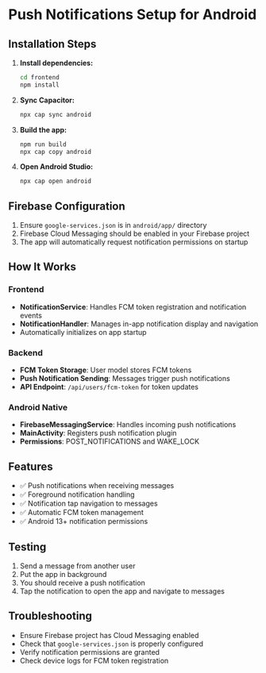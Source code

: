 # Push Notifications Setup for Android

## Installation Steps

1. **Install dependencies:**
   ```bash
   cd frontend
   npm install
   ```

2. **Sync Capacitor:**
   ```bash
   npx cap sync android
   ```

3. **Build the app:**
   ```bash
   npm run build
   npx cap copy android
   ```

4. **Open Android Studio:**
   ```bash
   npx cap open android
   ```

## Firebase Configuration

1. Ensure `google-services.json` is in `android/app/` directory
2. Firebase Cloud Messaging should be enabled in your Firebase project
3. The app will automatically request notification permissions on startup

## How It Works

### Frontend
- **NotificationService**: Handles FCM token registration and notification events
- **NotificationHandler**: Manages in-app notification display and navigation
- Automatically initializes on app startup

### Backend
- **FCM Token Storage**: User model stores FCM tokens
- **Push Notification Sending**: Messages trigger push notifications
- **API Endpoint**: `/api/users/fcm-token` for token updates

### Android Native
- **FirebaseMessagingService**: Handles incoming push notifications
- **MainActivity**: Registers push notification plugin
- **Permissions**: POST_NOTIFICATIONS and WAKE_LOCK

## Features

- ✅ Push notifications when receiving messages
- ✅ Foreground notification handling
- ✅ Notification tap navigation to messages
- ✅ Automatic FCM token management
- ✅ Android 13+ notification permissions

## Testing

1. Send a message from another user
2. Put the app in background
3. You should receive a push notification
4. Tap the notification to open the app and navigate to messages

## Troubleshooting

- Ensure Firebase project has Cloud Messaging enabled
- Check that `google-services.json` is properly configured
- Verify notification permissions are granted
- Check device logs for FCM token registration